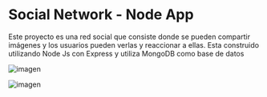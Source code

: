 # Social Network - Node App

Este proyecto es una red social que consiste donde se pueden compartir imágenes y los usuarios pueden verlas y reaccionar a ellas.
Esta construido utilizando Node Js con Express y utiliza MongoDB como base de datos

![imagen](https://user-images.githubusercontent.com/71596475/152662909-e8e77946-cb56-49c2-9fd6-28c8ff9f6529.png)

![imagen](https://user-images.githubusercontent.com/71596475/152662902-0029e4b3-5fc2-4e5b-b0ba-bde81dacf76e.png)
